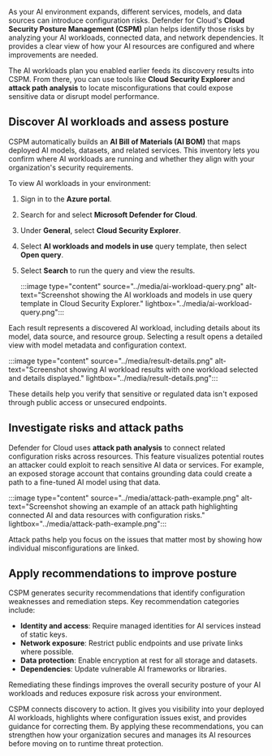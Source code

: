 As your AI environment expands, different services, models, and data sources can introduce configuration risks. Defender for Cloud's **Cloud Security Posture Management (CSPM)** plan helps identify those risks by analyzing your AI workloads, connected data, and network dependencies. It provides a clear view of how your AI resources are configured and where improvements are needed.

The AI workloads plan you enabled earlier feeds its discovery results into CSPM. From there, you can use tools like **Cloud Security Explorer** and **attack path analysis** to locate misconfigurations that could expose sensitive data or disrupt model performance.

## Discover AI workloads and assess posture

CSPM automatically builds an **AI Bill of Materials (AI BOM)** that maps deployed AI models, datasets, and related services. This inventory lets you confirm where AI workloads are running and whether they align with your organization's security requirements.

To view AI workloads in your environment:

1. Sign in to the **Azure portal**.
1. Search for and select **Microsoft Defender for Cloud**.
1. Under **General**, select **Cloud Security Explorer**.
1. Select **AI workloads and models in use** query template, then select **Open query**.
1. Select **Search** to run the query and view the results.

   :::image type="content" source="../media/ai-workload-query.png" alt-text="Screenshot showing the AI workloads and models in use query template in Cloud Security Explorer." lightbox="../media/ai-workload-query.png":::

Each result represents a discovered AI workload, including details about its model, data source, and resource group. Selecting a result opens a detailed view with model metadata and configuration context.

:::image type="content" source="../media/result-details.png" alt-text="Screenshot showing AI workload results with one workload selected and details displayed." lightbox="../media/result-details.png":::

These details help you verify that sensitive or regulated data isn't exposed through public access or unsecured endpoints.

## Investigate risks and attack paths

Defender for Cloud uses **attack path analysis** to connect related configuration risks across resources. This feature visualizes potential routes an attacker could exploit to reach sensitive AI data or services. For example, an exposed storage account that contains grounding data could create a path to a fine-tuned AI model using that data.

:::image type="content" source="../media/attack-path-example.png" alt-text="Screenshot showing an example of an attack path highlighting connected AI and data resources with configuration risks." lightbox="../media/attack-path-example.png":::

Attack paths help you focus on the issues that matter most by showing how individual misconfigurations are linked.

## Apply recommendations to improve posture

CSPM generates security recommendations that identify configuration weaknesses and remediation steps. Key recommendation categories include:

- **Identity and access**: Require managed identities for AI services instead of static keys.
- **Network exposure**: Restrict public endpoints and use private links where possible.
- **Data protection**: Enable encryption at rest for all storage and datasets.
- **Dependencies**: Update vulnerable AI frameworks or libraries.

Remediating these findings improves the overall security posture of your AI workloads and reduces exposure risk across your environment.

CSPM connects discovery to action. It gives you visibility into your deployed AI workloads, highlights where configuration issues exist, and provides guidance for correcting them. By applying these recommendations, you can strengthen how your organization secures and manages its AI resources before moving on to runtime threat protection.
